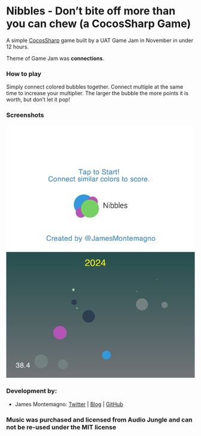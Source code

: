 Nibbles - Don’t bite off more than you can chew (a CocosSharp Game)
=========================

A simple [CocosSharp](http://www.github.com/mono/cocosharp) game built by a UAT Game Jam in November in under 12 hours.

Theme of Game Jam was **connections**.


### How to play
Simply connect colored bubbles together. Connect multiple at the same time to increase your multiplier. The larger the bubble the more points it is worth, but don’t let it pop!

### Screenshots

![](Screenshots/screen1.png) ![](Screenshots/screen2.png)

### Development by:
- James Montemagno: [Twitter](http://www.twitter.com/jamesmontemagno) | [Blog](http://motzcod.es) | [GitHub](http://www.github.com/jamesmontemagno)


### Music was purchased and licensed from Audio Jungle and can not be re-used under the MIT license
